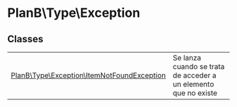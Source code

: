 
                                                                                                                                            
    
# PlanB\Type\Exception



## Classes
| | |
| --- | --- |
| [PlanB\Type\Exception\ItemNotFoundException](../../PlanB/Type/Exception/ItemNotFoundException.md) | Se lanza cuando se trata de acceder a un elemento que no existe |






                                                                                                                                                                                                                                                                                                                                                                                                            
    
                                                                                                                                                                                                                                                                             
                